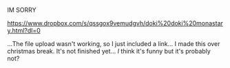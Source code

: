 IM SORRY

https://www.dropbox.com/s/qssgox9vemudgvh/doki%20doki%20monastary.html?dl=0



...The file upload wasn't working, so I just included a link... I made this over christmas break. It's not finished yet... _I_ think it's funny but it's probably not?
